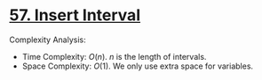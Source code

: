 # [57. Insert Interval](https://leetcode.com/problems/insert-interval/)

Complexity Analysis:

- Time Complexity: $O(n)$. $n$ is the length of intervals.
- Space Complexity: $O(1)$. We only use extra space for variables.
